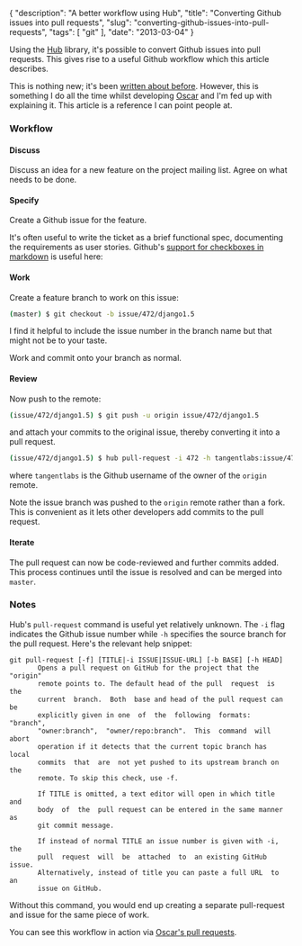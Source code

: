 {
    "description": "A better workflow using Hub",
    "title": "Converting Github issues into pull requests",
    "slug": "converting-github-issues-into-pull-requests",
    "tags": [
        "git"
    ],
    "date": "2013-03-04"
}

Using the [Hub](http://defunkt.io/hub/) library, it's possible to
convert Github issues into pull requests. This gives rise to a useful
Github workflow which this article describes.

This is nothing new; it's been [written about
before](http://www.topbug.net/blog/2012/03/25/attach-a-pull-request-to-an-existing-github-issue/).
However, this is something I do all the time whilst developing
[Oscar](https://github.com/tangentlabs/django-oscar) and I'm fed up with
explaining it. This article is a reference I can point people at.

### Workflow

#### Discuss

Discuss an idea for a new feature on the project mailing list. Agree on
what needs to be done.

#### Specify

Create a Github issue for the feature.

It's often useful to write the ticket as a brief functional spec,
documenting the requirements as user stories. Github's [support for
checkboxes in
markdown](https://github.com/blog/1375-task-lists-in-gfm-issues-pulls-comments)
is useful here:

#### Work

Create a feature branch to work on this issue:

``` bash
(master) $ git checkout -b issue/472/django1.5
```

I find it helpful to include the issue number in the branch name but
that might not be to your taste.

Work and commit onto your branch as normal.

#### Review

Now push to the remote:

``` bash
(issue/472/django1.5) $ git push -u origin issue/472/django1.5
```

and attach your commits to the original issue, thereby converting it
into a pull request.

``` bash
(issue/472/django1.5) $ hub pull-request -i 472 -h tangentlabs:issue/472/django1.5
```

where `tangentlabs` is the Github username of the owner of the `origin`
remote.

Note the issue branch was pushed to the `origin` remote rather than a
fork. This is convenient as it lets other developers add commits to the
pull request.

#### Iterate

The pull request can now be code-reviewed and further commits added.
This process continues until the issue is resolved and can be merged
into `master`.

### Notes

Hub's `pull-request` command is useful yet relatively unknown. The `-i`
flag indicates the Github issue number while `-h` specifies the source
branch for the pull request. Here's the relevant help snippet:

    git pull-request [-f] [TITLE|-i ISSUE|ISSUE-URL] [-b BASE] [-h HEAD]
           Opens a pull request on GitHub for the project that the "origin"
           remote points to. The default head of the pull  request  is  the
           current  branch.  Both  base and head of the pull request can be
           explicitly given in one  of  the  following  formats:  "branch",
           "owner:branch",  "owner/repo:branch".  This  command  will abort
           operation if it detects that the current topic branch has  local
           commits  that  are  not yet pushed to its upstream branch on the
           remote. To skip this check, use -f.

           If TITLE is omitted, a text editor will open in which title  and
           body  of  the  pull request can be entered in the same manner as
           git commit message.

           If instead of normal TITLE an issue number is given with -i, the
           pull  request  will  be  attached  to  an existing GitHub issue.
           Alternatively, instead of title you can paste a full URL  to  an
           issue on GitHub.

Without this command, you would end up creating a separate pull-request
and issue for the same piece of work.

You can see this workflow in action via [Oscar's pull
requests](https://github.com/tangentlabs/django-oscar/pulls).

